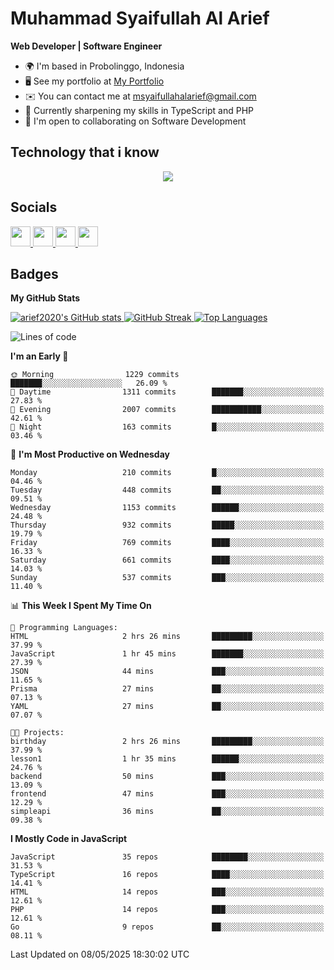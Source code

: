 # Muhammad Syaifullah Al Arief
**Web Developer | Software Engineer**

- 🌍  I'm based in Probolinggo, Indonesia
- 🖥️  See my portfolio at [My Portfolio](https://msyaifullahalarief.vercel.app)
- ✉️  You can contact me at [msyaifullahalarief@gmail.com](mailto:msyaifullahalarief@gmail.com)
- 🧠  Currently sharpening my skills in TypeScript and PHP
- 🤝  I'm open to collaborating on Software Development

## Technology that i know
<p align="center">
  <a href="https://skillicons.dev">
    <img src="https://skillicons.dev/icons?i=git,html,docker,css,js,express,firebase,go,laravel,linux,mongodb,mysql,nextjs,nginx,nodejs,npm,postgres,postman,prisma,tailwind,ts,ubuntu,vercel,vscode,vue,windows,yarn" />
  </a>
</p>

## Socials
<p align="left">
    <a href="https://discord.com/users/hanifez" target="_blank" rel="noreferrer">
        <picture>
            <source media="(prefers-color-scheme: dark)" srcset="https://raw.githubusercontent.com/danielcranney/readme-generator/main/public/icons/socials/discord-dark.svg" />
            <source media="(prefers-color-scheme: light)" srcset="https://raw.githubusercontent.com/danielcranney/readme-generator/main/public/icons/socials/discord.svg" />
            <img src="https://raw.githubusercontent.com/danielcranney/readme-generator/main/public/icons/socials/discord.svg" width="32" height="32" />
        </picture>
    </a>
    <a href="https://www.github.com/arief2020" target="_blank" rel="noreferrer">
        <picture>
            <source media="(prefers-color-scheme: dark)" srcset="https://raw.githubusercontent.com/danielcranney/readme-generator/main/public/icons/socials/github-dark.svg" />
            <source media="(prefers-color-scheme: light)" srcset="https://raw.githubusercontent.com/danielcranney/readme-generator/main/public/icons/socials/github.svg" />
            <img src="https://raw.githubusercontent.com/danielcranney/readme-generator/main/public/icons/socials/github.svg" width="32" height="32" />
        </picture>
    </a>
    <a href="https://muhammadsyaifullahalarief.hashnode.dev" target="_blank" rel="noreferrer">
        <picture>
            <source media="(prefers-color-scheme: dark)" srcset="https://raw.githubusercontent.com/danielcranney/readme-generator/main/public/icons/socials/hashnode-dark.svg" />
            <source media="(prefers-color-scheme: light)" srcset="https://raw.githubusercontent.com/danielcranney/readme-generator/main/public/icons/socials/hashnode.svg" />
            <img src="https://raw.githubusercontent.com/danielcranney/readme-generator/main/public/icons/socials/hashnode.svg" width="32" height="32" />
        </picture>
    </a>
    <a href="https://www.linkedin.com/in/muhammad-syaifullah-al-arief/" target="_blank" rel="noreferrer">
        <picture>
            <source media="(prefers-color-scheme: dark)" srcset="https://raw.githubusercontent.com/danielcranney/readme-generator/main/public/icons/socials/linkedin-dark.svg" />
            <source media="(prefers-color-scheme: light)" srcset="https://raw.githubusercontent.com/danielcranney/readme-generator/main/public/icons/socials/linkedin.svg" />
            <img src="https://raw.githubusercontent.com/danielcranney/readme-generator/main/public/icons/socials/linkedin.svg" width="32" height="32" />
        </picture>
    </a>
</p>

## Badges
<b>My GitHub Stats</b>

<a href="http://www.github.com/arief2020">
    <img src="https://github-readme-stats.vercel.app/api?username=arief2020&show_icons=true&hide=&count_private=true&title_color=0891b2&text_color=ffffff&icon_color=0891b2&bg_color=27272a&hide_border=true&show_icons=true" alt="arief2020's GitHub stats" />
</a>
<a href="http://www.github.com/arief2020">
    <img src="https://github-readme-streak-stats.herokuapp.com/?user=arief2020&stroke=ffffff&background=27272a&ring=0891b2&fire=0891b2&currStreakNum=ffffff&currStreakLabel=0891b2&sideNums=ffffff&sideLabels=ffffff&dates=ffffff&hide_border=true" alt="GitHub Streak" />
</a>


<a href="https://github.com/arief2020" align="left">
    <img src="https://github-readme-stats.vercel.app/api/top-langs/?username=arief2020&langs_count=10&title_color=0891b2&text_color=ffffff&icon_color=0891b2&bg_color=27272a&hide_border=true&locale=en&custom_title=Top%20Languages" alt="Top Languages" />
</a>

<!--START_SECTION:waka-->
![Lines of code](https://img.shields.io/badge/From%20Hello%20World%20I%27ve%20Written-9.6%20million%20lines%20of%20code-blue)

**I'm an Early 🐤** 

```text
🌞 Morning                1229 commits        ███████░░░░░░░░░░░░░░░░░░   26.09 % 
🌆 Daytime                1311 commits        ███████░░░░░░░░░░░░░░░░░░   27.83 % 
🌃 Evening                2007 commits        ███████████░░░░░░░░░░░░░░   42.61 % 
🌙 Night                  163 commits         █░░░░░░░░░░░░░░░░░░░░░░░░   03.46 % 
```
📅 **I'm Most Productive on Wednesday** 

```text
Monday                   210 commits         █░░░░░░░░░░░░░░░░░░░░░░░░   04.46 % 
Tuesday                  448 commits         ██░░░░░░░░░░░░░░░░░░░░░░░   09.51 % 
Wednesday                1153 commits        ██████░░░░░░░░░░░░░░░░░░░   24.48 % 
Thursday                 932 commits         █████░░░░░░░░░░░░░░░░░░░░   19.79 % 
Friday                   769 commits         ████░░░░░░░░░░░░░░░░░░░░░   16.33 % 
Saturday                 661 commits         ████░░░░░░░░░░░░░░░░░░░░░   14.03 % 
Sunday                   537 commits         ███░░░░░░░░░░░░░░░░░░░░░░   11.40 % 
```


📊 **This Week I Spent My Time On** 

```text
💬 Programming Languages: 
HTML                     2 hrs 26 mins       █████████░░░░░░░░░░░░░░░░   37.99 % 
JavaScript               1 hr 45 mins        ███████░░░░░░░░░░░░░░░░░░   27.39 % 
JSON                     44 mins             ███░░░░░░░░░░░░░░░░░░░░░░   11.65 % 
Prisma                   27 mins             ██░░░░░░░░░░░░░░░░░░░░░░░   07.13 % 
YAML                     27 mins             ██░░░░░░░░░░░░░░░░░░░░░░░   07.07 % 

🐱‍💻 Projects: 
birthday                 2 hrs 26 mins       █████████░░░░░░░░░░░░░░░░   37.99 % 
lesson1                  1 hr 35 mins        ██████░░░░░░░░░░░░░░░░░░░   24.76 % 
backend                  50 mins             ███░░░░░░░░░░░░░░░░░░░░░░   13.09 % 
frontend                 47 mins             ███░░░░░░░░░░░░░░░░░░░░░░   12.29 % 
simpleapi                36 mins             ██░░░░░░░░░░░░░░░░░░░░░░░   09.38 % 
```

**I Mostly Code in JavaScript** 

```text
JavaScript               35 repos            ████████░░░░░░░░░░░░░░░░░   31.53 % 
TypeScript               16 repos            ████░░░░░░░░░░░░░░░░░░░░░   14.41 % 
HTML                     14 repos            ███░░░░░░░░░░░░░░░░░░░░░░   12.61 % 
PHP                      14 repos            ███░░░░░░░░░░░░░░░░░░░░░░   12.61 % 
Go                       9 repos             ██░░░░░░░░░░░░░░░░░░░░░░░   08.11 % 
```




 Last Updated on 08/05/2025 18:30:02 UTC
<!--END_SECTION:waka-->
